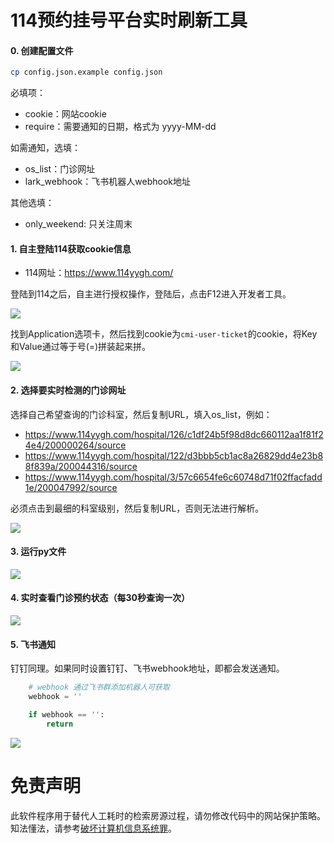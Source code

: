 # 114预约挂号平台实时刷新工具

#### 0. 创建配置文件

```bash
cp config.json.example config.json
```

必填项：
- cookie：网站cookie
- require：需要通知的日期，格式为 yyyy-MM-dd

如需通知，选填：
- os_list：门诊网址
- lark_webhook：飞书机器人webhook地址

其他选填：
- only_weekend: 只关注周末

#### 1. 自主登陆114获取cookie信息

* 114网址：https://www.114yygh.com/

登陆到114之后，自主进行授权操作，登陆后，点击F12进入开发者工具。

![](images/F9D7620F-E6D6-430C-A419-9700181294CC.png)

找到Application选项卡，然后找到cookie为`cmi-user-ticket`的cookie，将Key和Value通过等于号(=)拼装起来拼。

![](images/5DB58EC7-A7AB-4471-9604-D6BD8E718806.png)

#### 2. 选择要实时检测的门诊网址

选择自己希望查询的门诊科室，然后复制URL，填入os_list，例如：

* https://www.114yygh.com/hospital/126/c1df24b5f98d8dc660112aa1f81f24e4/200000264/source
* https://www.114yygh.com/hospital/122/d3bbb5cb1ac8a26829dd4e23b88f839a/200044316/source
* https://www.114yygh.com/hospital/3/57c6654fe6c60748d71f02ffacfadd1e/200047992/source

必须点击到最细的科室级别，然后复制URL，否则无法进行解析。

![](images/6D65B0A1-8980-4AEF-8596-C4AEB7FB87E4.png)

#### 3. 运行py文件

![](images/A110686C-3D4D-4603-8687-C6F476A0AEF8.png)

#### 4. 实时查看门诊预约状态（每30秒查询一次）

![](images/CBB685EF-CAD3-4D94-9EB7-76B0254BB781.png)

#### 5. 飞书通知

钉钉同理。如果同时设置钉钉、飞书webhook地址，即都会发送通知。

```python
    # webhook 通过飞书群添加机器人可获取
    webhook = ''

    if webhook == '':
        return
```

![](images/img.png)

# 免责声明

此软件程序用于替代人工耗时的检索房源过程，请勿修改代码中的网站保护策略。知法懂法，请参考[破坏计算机信息系统罪](https://www.66law.cn/zuiming/276.aspx)。
